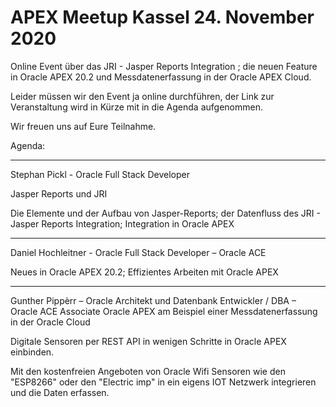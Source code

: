 # APEX Meetup Kassel  24. November 2020

Online Event über das JRI - Jasper Reports Integration ; die neuen Feature in Oracle APEX 20.2 und Messdatenerfassung in der Oracle APEX Cloud.

Leider müssen wir den Event ja online durchführen, der Link zur Veranstaltung wird in Kürze mit in die Agenda aufgenommen.

Wir freuen uns auf Eure Teilnahme.

Agenda:

--------

Stephan Pickl - Oracle Full Stack Developer

Jasper Reports und JRI

Die Elemente und der Aufbau von Jasper-Reports; der Datenfluss des JRI - Jasper Reports Integration; Integration in Oracle APEX

--------

Daniel Hochleitner - Oracle Full Stack Developer – Oracle ACE

Neues in Oracle APEX 20.2; Effizientes Arbeiten mit Oracle APEX

--------

Gunther Pippèrr – Oracle Architekt und Datenbank Entwickler / DBA – Oracle ACE Associate
Oracle APEX am Beispiel einer Messdatenerfassung in der Oracle
Cloud

Digitale Sensoren per REST API in wenigen Schritte in Oracle APEX einbinden.

Mit den kostenfreien Angeboten von Oracle Wifi Sensoren wie den "ESP8266" oder den "Electric imp" in ein eigens IOT Netzwerk integrieren und die Daten erfassen.
